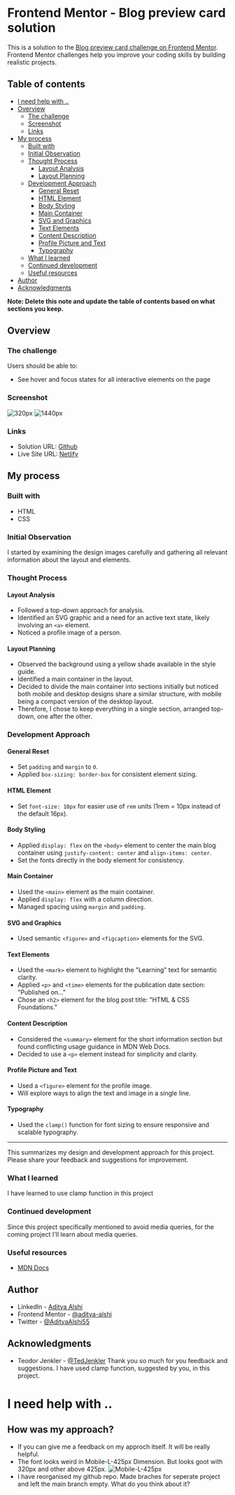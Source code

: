# Frontend Mentor - Blog preview card solution

This is a solution to the [Blog preview card challenge on Frontend Mentor](https://www.frontendmentor.io/challenges/blog-preview-card-ckPaj01IcS). Frontend Mentor challenges help you improve your coding skills by building realistic projects. 

## Table of contents
- [I need help with ..](#i-need-help-with)
- [Overview](#overview)
  - [The challenge](#the-challenge)
  - [Screenshot](#screenshot)
  - [Links](#links)
- [My process](#my-process)
  - [Built with](#built-with)
  - [Initial Observation](#initial-observation)
  - [Thought Process](#thought-process)
    - [Layout Analysis](#layout-analysis)
    - [Layout Planning](#layout-planning)
  - [Development Approach](#development-approach)
    - [General Reset](#general-reset)
    - [HTML Element](#HTML-element)
    - [Body Styling](#body-styling)
    - [Main Container](#main-container)
    - [SVG and Graphics](#svg-and-graphics)
    - [Text Elements](#text-elements)
    - [Content Description](#content-description)
    - [Profile Picture and Text](#profile-picture-and-text)
    - [Typography](#typography)
  - [What I learned](#what-i-learned)
  - [Continued development](#continued-development)
  - [Useful resources](#useful-resources)
- [Author](#author)
- [Acknowledgments](#acknowledgments)

**Note: Delete this note and update the table of contents based on what sections you keep.**

## Overview

### The challenge

Users should be able to:

- See hover and focus states for all interactive elements on the page

### Screenshot

![320px](./assets/images/320.jpeg)
![1440px](./assets/images/1440.jpeg)

### Links

- Solution URL: [Github](https://github.com/aditya-alshi/btb/tree/blog-preview-card-main/blog-preview-card-main)
- Live Site URL: [Netlify](https://blog-preview-card-main-fm.netlify.app/)

## My process

### Built with

- HTML
- CSS

### Initial Observation
I started by examining the design images carefully and gathering all relevant information about the layout and elements.

### Thought Process
#### Layout Analysis
- Followed a top-down approach for analysis.
- Identified an SVG graphic and a need for an active text state, likely involving an `<a>` element.
- Noticed a profile image of a person.

#### Layout Planning
- Observed the background using a yellow shade available in the style guide.
- Identified a main container in the layout.
- Decided to divide the main container into sections initially but noticed both mobile and desktop designs share a similar structure, with mobile being a compact version of the desktop layout.
- Therefore, I chose to keep everything in a single section, arranged top-down, one after the other.

### Development Approach
#### General Reset
- Set `padding` and `margin` to `0`.
- Applied `box-sizing: border-box` for consistent element sizing.

#### HTML Element
- Set `font-size: 10px` for easier use of `rem` units (1rem = 10px instead of the default 16px).

#### Body Styling
- Applied `display: flex` on the `<body>` element to center the main blog container using `justify-content: center` and `align-items: center`.
- Set the fonts directly in the body element for consistency.

#### Main Container
- Used the `<main>` element as the main container.
- Applied `display: flex` with a column direction.
- Managed spacing using `margin` and `padding`.

#### SVG and Graphics
- Used semantic `<figure>` and `<figcaption>` elements for the SVG.

#### Text Elements
- Used the `<mark>` element to highlight the "Learning" text for semantic clarity.
- Applied `<p>` and `<time>` elements for the publication date section: "Published on..."
- Chose an `<h2>` element for the blog post title: "HTML & CSS Foundations."

#### Content Description
- Considered the `<summary>` element for the short information section but found conflicting usage guidance in MDN Web Docs.
- Decided to use a `<p>` element instead for simplicity and clarity.

#### Profile Picture and Text
- Used a `<figure>` element for the profile image.
- Will explore ways to align the text and image in a single line.

#### Typography
- Used the `clamp()` function for font sizing to ensure responsive and scalable typography.

---
This summarizes my design and development approach for this project. Please share your feedback and suggestions for improvement.



### What I learned

I have learned to use clamp function in this project 

### Continued development

Since this project specifically mentioned to avoid media queries, for the coming project I'll learn about media queries. 

### Useful resources

- [MDN Docs](https://developer.mozilla.org/)

## Author

- LinkedIn - [Aditya Alshi](https://www.linkedin.com/in/alshi-aditya-fullstack-developer/)
- Frontend Mentor - [@aditya-alshi](https://www.frontendmentor.io/profile/aditya-alshi)
- Twitter - [@AdityaAlshi55](https://x.com/AdityaAlshi55)

## Acknowledgments

- Teodor Jenkler - [@TedJenkler](https://www.frontendmentor.io/profile/TedJenkler) Thank you so much for you feedback and suggestions. I have used clamp function, suggested by you, in this project. 

# I need help with ..
## How was my approach?
- If you can give me a feedback on my approch itself. It will be really helpful. 
- The font looks weird in Mobile-L-425px Dimension. But looks goot with 320px and other above 425px. ![Mobile-L-425px](./assets/images/Mobile-L-425px.jpeg)
- I have reorganised my github repo. Made braches for seperate project and left the main branch empty. What do you think about it?
